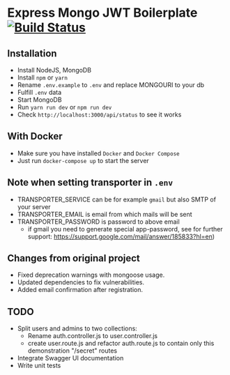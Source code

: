 # Express Mongo JWT Boilerplate [![Build Status](https://travis-ci.org/kasvith/express-mongo-jwt-boilerplate.svg?branch=master)](https://travis-ci.org/kasvith/express-mongo-jwt-boilerplate)

## Installation

- Install NodeJS, MongoDB
- Install `npm` or `yarn`
- Rename `.env.example` to `.env` and replace MONGOURI to your db
- Fulfill `.env` data
- Start MongoDB
- Run `yarn run dev` or `npm run dev`
- Check `http://localhost:3000/api/status` to see it works

## With Docker

- Make sure you have installed `Docker` and `Docker Compose`
- Just run `docker-compose up` to start the server

## Note when setting transporter in `.env`

- TRANSPORTER_SERVICE can be for example `gmail` but also SMTP of your server
- TRANSPORTER_EMAIL is email from which mails will be sent
- TRANSPORTER_PASSWORD is password to above email 
  - if gmail you need to generate special app-password, see for further support: https://support.google.com/mail/answer/185833?hl=en)

## Changes from original project

- Fixed deprecation warnings with mongoose usage.
- Updated dependencies to fix vulnerabilities.
- Added email confirmation after registration.

## TODO

- Split users and admins to two collections:
  - Rename auth.controller.js to user.controller.js
  - create user.route.js and refactor auth.route.js to contain only this demonstration "/secret" routes
- Integrate Swagger UI documentation
- Write unit tests